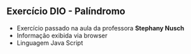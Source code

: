 ## Exercício DIO - Palíndromo

- Exercício passado na aula da professora **Stephany Nusch**
- Informação exibida via browser
- Linguagem Java Script